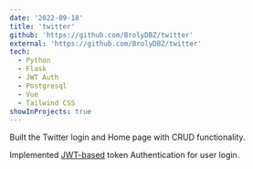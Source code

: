 ```yaml
---
date: '2022-09-18'
title: 'twitter'
github: 'https://github.com/BrolyDBZ/twitter'
external: 'https://github.com/BrolyDBZ/twitter'
tech:
  - Python
  - Flask
  - JWT Auth
  - Postgresql
  - Vue
  - Tailwind CSS
showInProjects: true
---
```


Built the Twitter login and Home page with CRUD functionality.

Implemented [JWT-based](https://jwt.io/) token Authentication for user login.
